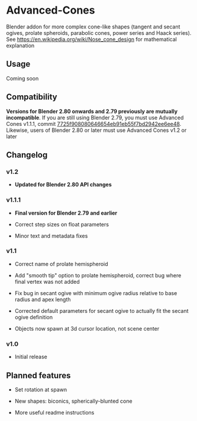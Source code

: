 # Advanced-Cones
Blender addon for more complex cone-like shapes (tangent and secant ogives, prolate spheroids, parabolic cones, power series and Haack series). See https://en.wikipedia.org/wiki/Nose_cone_design for mathematical explanation

## Usage

Coming soon

## Compatibility

**Versions for Blender 2.80 onwards and 2.79 previously are mutually incompatible**. If you are still using Blender 2.79, you must use Advanced Cones v1.1.1, commit [7725f908080646654eb91eb55f7bd2942ee6ee48](https://github.com/brickmack/Advanced-Cones/commit/7725f908080646654eb91eb55f7bd2942ee6ee48). Likewise, users of Blender 2.80 or later must use Advanced Cones v1.2 or later

## Changelog

### v1.2

* **Updated for Blender 2.80 API changes**

### v1.1.1

* **Final version for Blender 2.79 and earlier**

* Correct step sizes on float parameters

* Minor text and metadata fixes

### v1.1

* Correct name of prolate hemispheroid

* Add "smooth tip" option to prolate hemispheroid, correct bug where final vertex was not added

* Fix bug in secant ogive with minimum ogive radius relative to base radius and apex length

* Corrected default parameters for secant ogive to actually fit the secant ogive definition

* Objects now spawn at 3d cursor location, not scene center


### v1.0

* Initial release

## Planned features

* Set rotation at spawn

* New shapes: biconics, spherically-blunted cone

* More useful readme instructions